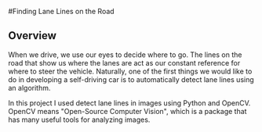 #Finding Lane Lines on the Road 

Overview
---

When we drive, we use our eyes to decide where to go.  The lines on the road that show us where the lanes are act as our constant reference for where to steer the vehicle.  Naturally, one of the first things we would like to do in developing a self-driving car is to automatically detect lane lines using an algorithm.

In this project I used detect lane lines in images using Python and OpenCV.  OpenCV means "Open-Source Computer Vision", which is a package that has many useful tools for analyzing images.  



